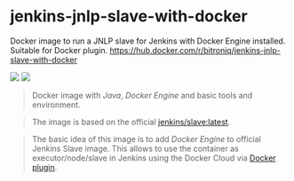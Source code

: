 # jenkins-jnlp-slave-with-docker
Docker image to run a JNLP slave for Jenkins with Docker Engine installed. Suitable for Docker plugin.
https://hub.docker.com/r/bitroniq/jenkins-jnlp-slave-with-docker

[![](https://images.microbadger.com/badges/image/bitroniq/jenkins-jnlp-slave-with-docker.svg)](https://microbadger.com/images/bitroniq/jenkins-jnlp-slave-with-docker "Get your own image badge on microbadger.com")
[![](https://images.microbadger.com/badges/version/bitroniq/jenkins-jnlp-slave-with-docker.svg)](https://microbadger.com/images/bitroniq/jenkins-jnlp-slave-with-docker "Get your own version badge on microbadger.com")

> Docker image with *Java*, *Docker Engine* and basic tools and environment.

> The image is based on the official [jenkins/slave:latest](https://hub.docker.com/r/jenkins/slave).

> The basic idea of this image is to add *Docker Engine* to official Jenkins Slave image.
> This allows to use the container as executor/node/slave in Jenkins using the Docker Cloud via [Docker plugin](https://wiki.jenkins.io/display/JENKINS/Docker+Plugin).
